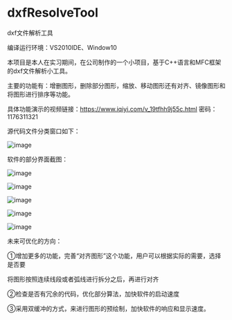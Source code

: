 # dxfResolveTool
dxf文件解析工具

编译运行环境：VS2010IDE、Window10


本项目是本人在实习期间，在公司制作的一个小项目，基于C++语言和MFC框架的dxf文件解析小工具。


主要的功能有：增删图形，删除部分图形，缩放、移动图形还有对齐、镜像图形和将图形进行排序等功能。

具体功能演示的视频链接：https://www.iqiyi.com/v_19tfhh9j55c.html  密码：1176311321



源代码文件分类窗口如下：


![image](https://github.com/loney123456/dxfResolveTool/assets/35869270/ef4dcdd7-70e9-4fb2-b0ea-0779fcb667d1)



软件的部分界面截图：


![image](https://github.com/loney123456/dxfResolveTool/assets/35869270/0777fe84-cd9f-4b5d-9fbf-c7abb9b8acb1)


![image](https://github.com/loney123456/dxfResolveTool/assets/35869270/1d027efe-5b30-4f29-869e-0eb7830bf57c)


![image](https://github.com/loney123456/dxfResolveTool/assets/35869270/05e070ee-9a4d-4be4-8753-b92095a20d71)


![image](https://github.com/loney123456/dxfResolveTool/assets/35869270/fb9ec3a1-8d23-4448-b3cc-ffe85b206fd5)


![image](https://github.com/loney123456/dxfResolveTool/assets/35869270/8ad81d9b-f637-4740-bea8-9b4536987245)



未来可优化的方向：



①增加更多的功能，完善“对齐图形”这个功能，用户可以根据实际的需要，选择是否要 

将图形按照连续线段或者弧线进行拆分之后，再进行对齐


②检查是否有冗余的代码，优化部分算法，加快软件的启动速度


③采用双缓冲的方式，来进行图形的预绘制，加快软件的响应和显示速度。





